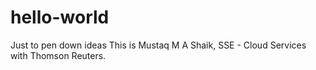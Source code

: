 # hello-world
Just to pen down ideas
This is Mustaq M A Shaik, SSE - Cloud Services with Thomson Reuters.
